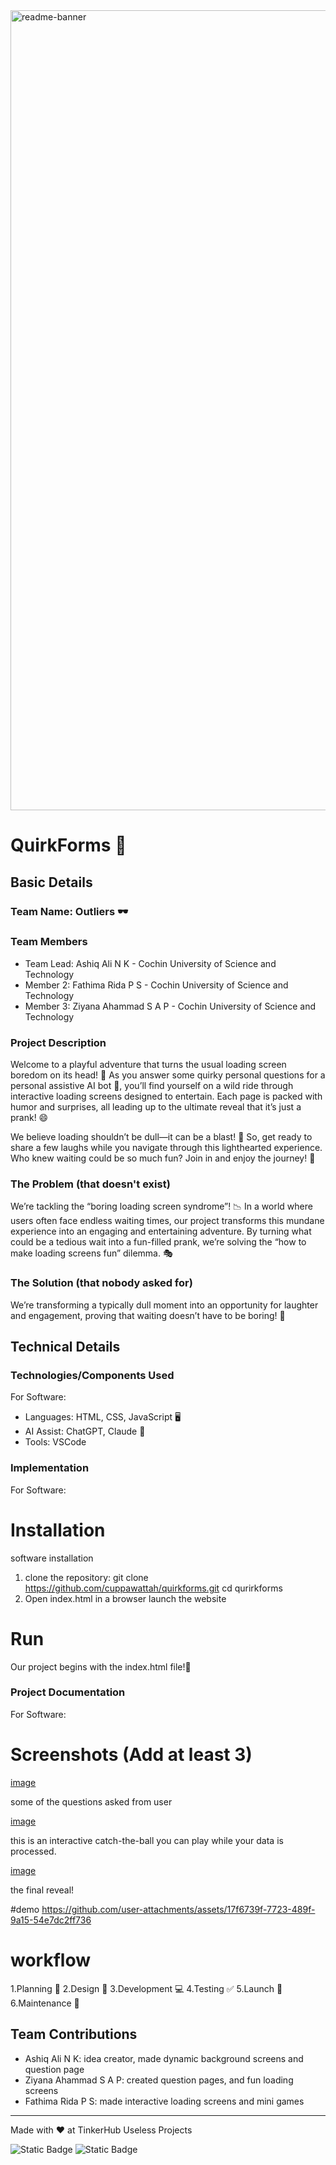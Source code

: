 <img width="1280" alt="readme-banner" src="https://github.com/user-attachments/assets/35332e92-44cb-425b-9dff-27bcf1023c6c">

# QuirkForms 🎯


## Basic Details
### Team Name: Outliers 🕶️


### Team Members
- Team Lead: Ashiq Ali N K - Cochin University of Science and Technology
- Member 2: Fathima Rida P S - Cochin University of Science and Technology
- Member 3: Ziyana Ahammad S A P - Cochin University of Science and Technology

### Project Description
Welcome to a playful adventure that turns the usual loading screen boredom on its head! 🎉 As you answer some quirky personal questions for a personal assistive AI bot 🤖, you’ll find yourself on a wild ride through interactive loading screens designed to entertain. Each page is packed with humor and surprises, all leading up to the ultimate reveal that it’s just a prank! 😄

We believe loading shouldn’t be dull—it can be a blast! 🚀 So, get ready to share a few laughs while you navigate through this lighthearted experience. Who knew waiting could be so much fun? Join in and enjoy the journey! 🎈

### The Problem (that doesn't exist)
We’re tackling the “boring loading screen syndrome”! 📉 In a world where users often face endless waiting times, our project transforms this mundane experience into an engaging and entertaining adventure. By turning what could be a tedious wait into a fun-filled prank, we’re solving the “how to make loading screens fun” dilemma. 🎭

### The Solution (that nobody asked for)
We’re transforming a typically dull moment into an opportunity for laughter and engagement, proving that waiting doesn’t have to be boring! 🎊

## Technical Details
### Technologies/Components Used
For Software:
- Languages: HTML, CSS, JavaScript 🖥️
- AI Assist: ChatGPT, Claude 💬
- Tools: VSCode

### Implementation
For Software:
# Installation
software installation
  1. clone the repository:
    git clone https://github.com/cuppawattah/quirkforms.git
    cd  qurirkforms
  2. Open index.html in a browser launch the website  
# Run
Our project begins with the index.html file!📂

### Project Documentation
For Software:

# Screenshots (Add at least 3)
[image](https://github.com/user-attachments/assets/29a57b0e-e0da-4f0a-8f1c-bc3051b04e8e)

some of the questions asked from user

[image](https://github.com/user-attachments/assets/9ba33410-0f18-4616-819f-8d598cbffd16)

this is an interactive catch-the-ball you can play while your data is processed.

[image](https://github.com/user-attachments/assets/848f1bb6-d584-4f33-9fbe-4a6b440f6372)

the final reveal!

#demo
https://github.com/user-attachments/assets/17f6739f-7723-489f-9a15-54e7dc2ff736

# workflow
1.Planning 📝
2.Design 🎨
3.Development 💻
4.Testing ✅
5.Launch 🚀
6.Maintenance 🔧

## Team Contributions
- Ashiq Ali N K: idea creator, made dynamic background screens and question page
- Ziyana Ahammad S A P: created question pages, and fun loading screens
- Fathima Rida P S: made interactive loading screens and mini games

---
Made with ❤️ at TinkerHub Useless Projects 

![Static Badge](https://img.shields.io/badge/TinkerHub-24?color=%23000000&link=https%3A%2F%2Fwww.tinkerhub.org%2F)
![Static Badge](https://img.shields.io/badge/UselessProject--24-24?link=https%3A%2F%2Fwww.tinkerhub.org%2Fevents%2FQ2Q1TQKX6Q%2FUseless%2520Projects)



